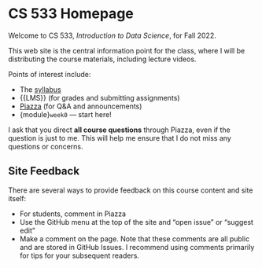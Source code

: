 # CS 533 Homepage

Welcome to CS 533, *Introduction to Data Science*, for Fall 2022.

This web site is the central information point for the class, where I will be distributing the course materials, including lecture videos.

Points of interest include:

*  The [syllabus](syllabus)
*  {{LMS}} (for grades and submitting assignments)
*  [Piazza](https://piazza.com/boisestate/fall2021/cs533001/home) (for Q&A and announcements)
*  {module}`week0` — start here!

I ask that you direct **all course questions** through Piazza, even if the question is just to me.
This will help me ensure that I do not miss any questions or concerns.

## Site Feedback

There are several ways to provide feedback on this course content and site itself:

- For students, comment in Piazza
- Use the GitHub menu at the top of the site and “open issue” or “suggest edit”
- Make a comment on the page. Note that these comments are all public and are stored in GitHub Issues.
  I recommend using comments primarily for tips for your subsequent readers.
